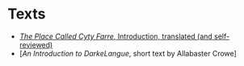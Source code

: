 # Texts

- [*The Place Called Cyty Farre*, Introduction, translated (and self-reviewed)](./cyty-poem-01.md)
- [*An Introduction to DarkeLangue*, short text by Allabaster Crowe]